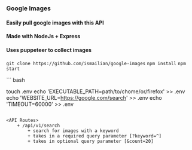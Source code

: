 ### Google Images

#### Easily pull google images with this API

#### Made with NodeJs + Express

#### Uses puppeteer to collect images

<Install>

``` git clone https://github.com/ismailian/google-images ```
``` npm install ```
``` npm start ```

<Environment Variables>
``` bash

touch .env
echo 'EXECUTABLE_PATH=path/to/chome/or/firefox' >> .env
echo 'WEBSITE_URL=https://google.com/search' >> .env
echo 'TIMEOUT=60000' >> .env
```

<API Routes>
    + /api/v1/search
        + search for images with a keyword
        + takes in a required query parameter [?keyword=^]
        + takes in optional query parameter [&count=20]
